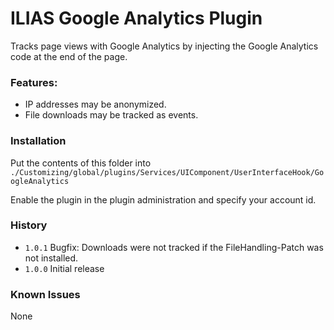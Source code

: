 # ILIAS Google Analytics Plugin

Tracks page views with Google Analytics by injecting the Google Analytics code at the end of the page.

### Features:
- IP addresses may be anonymized.
- File downloads may be tracked as events.

### Installation
Put the contents of this folder into
`./Customizing/global/plugins/Services/UIComponent/UserInterfaceHook/GoogleAnalytics`

Enable the plugin in the plugin administration and specify your account id.

### History
- `1.0.1` Bugfix: Downloads were not tracked if the FileHandling-Patch was not installed.
- `1.0.0` Initial release


### Known Issues
None
